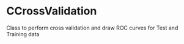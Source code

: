# CCrossValidation
Class to perform cross validation and draw ROC curves for Test and Training data
